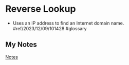 # Reverse Lookup
- Uses an IP address to find an Internet domain name. #ref/2023/12/09/101428 #glossary
## My Notes
[Notes](mynotes/reverse-lookup-notes.md)
